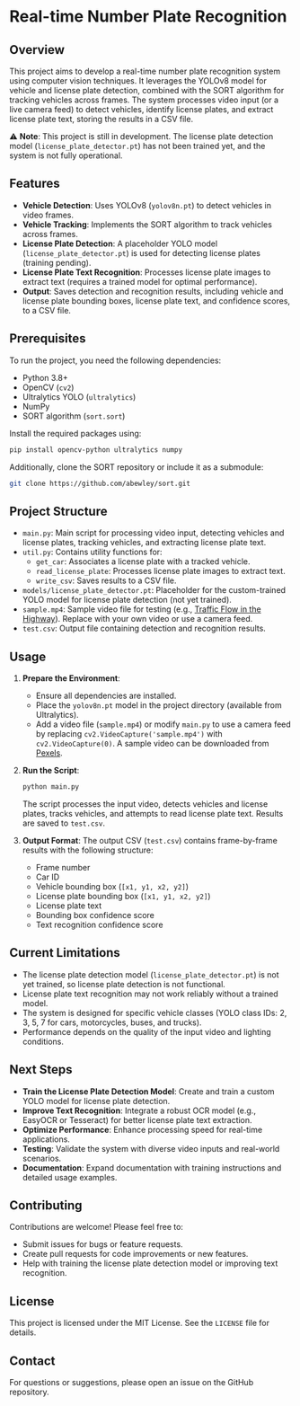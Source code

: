 # Real-time Number Plate Recognition

## Overview
This project aims to develop a real-time number plate recognition system using computer vision techniques. It leverages the YOLOv8 model for vehicle and license plate detection, combined with the SORT algorithm for tracking vehicles across frames. The system processes video input (or a live camera feed) to detect vehicles, identify license plates, and extract license plate text, storing the results in a CSV file.

⚠️ **Note**: This project is still in development. The license plate detection model (`license_plate_detector.pt`) has not been trained yet, and the system is not fully operational.

## Features
- **Vehicle Detection**: Uses YOLOv8 (`yolov8n.pt`) to detect vehicles in video frames.
- **Vehicle Tracking**: Implements the SORT algorithm to track vehicles across frames.
- **License Plate Detection**: A placeholder YOLO model (`license_plate_detector.pt`) is used for detecting license plates (training pending).
- **License Plate Text Recognition**: Processes license plate images to extract text (requires a trained model for optimal performance).
- **Output**: Saves detection and recognition results, including vehicle and license plate bounding boxes, license plate text, and confidence scores, to a CSV file.

## Prerequisites
To run the project, you need the following dependencies:
- Python 3.8+
- OpenCV (`cv2`)
- Ultralytics YOLO (`ultralytics`)
- NumPy
- SORT algorithm (`sort.sort`)

Install the required packages using:
```bash
pip install opencv-python ultralytics numpy
```

Additionally, clone the SORT repository or include it as a submodule:
```bash
git clone https://github.com/abewley/sort.git
```

## Project Structure
- `main.py`: Main script for processing video input, detecting vehicles and license plates, tracking vehicles, and extracting license plate text.
- `util.py`: Contains utility functions for:
  - `get_car`: Associates a license plate with a tracked vehicle.
  - `read_license_plate`: Processes license plate images to extract text.
  - `write_csv`: Saves results to a CSV file.
- `models/license_plate_detector.pt`: Placeholder for the custom-trained YOLO model for license plate detection (not yet trained).
- `sample.mp4`: Sample video file for testing (e.g., [Traffic Flow in the Highway](https://www.pexels.com/video/traffic-flow-in-the-highway-2103099/)). Replace with your own video or use a camera feed.
- `test.csv`: Output file containing detection and recognition results.

## Usage
1. **Prepare the Environment**:
   - Ensure all dependencies are installed.
   - Place the `yolov8n.pt` model in the project directory (available from Ultralytics).
   - Add a video file (`sample.mp4`) or modify `main.py` to use a camera feed by replacing `cv2.VideoCapture('sample.mp4')` with `cv2.VideoCapture(0)`. A sample video can be downloaded from [Pexels](https://www.pexels.com/video/traffic-flow-in-the-highway-2103099/).

2. **Run the Script**:
   ```bash
   python main.py
   ```
   The script processes the input video, detects vehicles and license plates, tracks vehicles, and attempts to read license plate text. Results are saved to `test.csv`.

3. **Output Format**:
   The output CSV (`test.csv`) contains frame-by-frame results with the following structure:
   - Frame number
   - Car ID
   - Vehicle bounding box (`[x1, y1, x2, y2]`)
   - License plate bounding box (`[x1, y1, x2, y2]`)
   - License plate text
   - Bounding box confidence score
   - Text recognition confidence score

## Current Limitations
- The license plate detection model (`license_plate_detector.pt`) is not yet trained, so license plate detection is not functional.
- License plate text recognition may not work reliably without a trained model.
- The system is designed for specific vehicle classes (YOLO class IDs: 2, 3, 5, 7 for cars, motorcycles, buses, and trucks).
- Performance depends on the quality of the input video and lighting conditions.

## Next Steps
- **Train the License Plate Detection Model**: Create and train a custom YOLO model for license plate detection.
- **Improve Text Recognition**: Integrate a robust OCR model (e.g., EasyOCR or Tesseract) for better license plate text extraction.
- **Optimize Performance**: Enhance processing speed for real-time applications.
- **Testing**: Validate the system with diverse video inputs and real-world scenarios.
- **Documentation**: Expand documentation with training instructions and detailed usage examples.

## Contributing
Contributions are welcome! Please feel free to:
- Submit issues for bugs or feature requests.
- Create pull requests for code improvements or new features.
- Help with training the license plate detection model or improving text recognition.

## License
This project is licensed under the MIT License. See the `LICENSE` file for details.

## Contact
For questions or suggestions, please open an issue on the GitHub repository.
